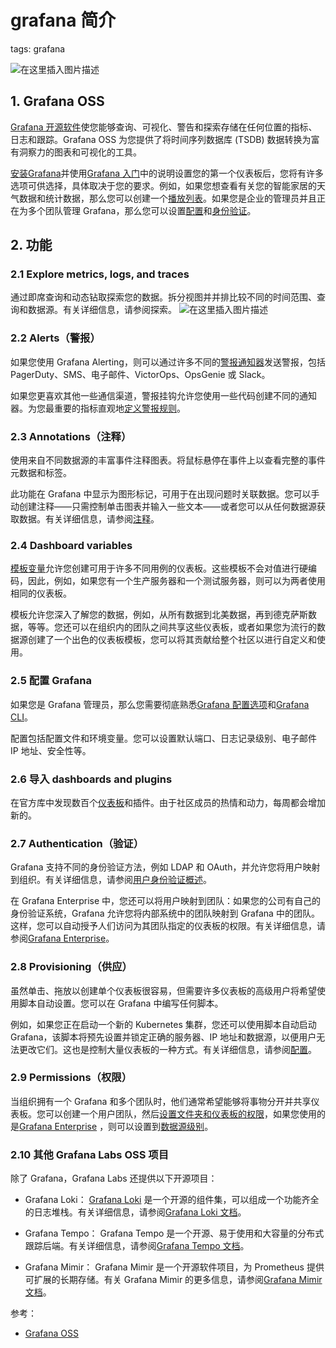 # grafana 简介
tags: grafana


![在这里插入图片描述](https://i-blog.csdnimg.cn/blog_migrate/e7642cd534b8f5af960e3bc91d4019aa.png)


##  1. Grafana OSS

[Grafana 开源软件](https://grafana.com/oss/)使您能够查询、可视化、警告和探索存储在任何位置的指标、日志和跟踪。Grafana OSS 为您提供了将时间序列数据库 (TSDB) 数据转换为富有洞察力的图表和可视化的工具。

[安装Grafana](https://grafana.com/docs/grafana/latest/setup-grafana/installation/)并使用[Grafana 入门](https://grafana.com/docs/grafana/latest/getting-started/build-first-dashboard/)中的说明设置您的第一个仪表板后，您将有许多选项可供选择，具体取决于您的要求。例如，如果您想查看有关您的智能家居的天气数据和统计数据，那么您可以创建一个[播放列表](https://grafana.com/docs/grafana/latest/dashboards/create-manage-playlists/)。如果您是企业的管理员并且正在为多个团队管理 Grafana，那么您可以设置[配置](https://grafana.com/docs/grafana/latest/administration/provisioning/)和[身份验证](https://grafana.com/docs/grafana/latest/setup-grafana/configure-security/configure-authentication/)。


## 2. 功能
###  2.1 Explore metrics, logs, and traces
通过即席查询和动态钻取探索您的数据。拆分视图并并排比较不同的时间范围、查询和数据源。有关详细信息，请参阅探索。
![在这里插入图片描述](https://i-blog.csdnimg.cn/blog_migrate/e62fc3e468f7c00c575c19484b97df27.png)
###  2.2 Alerts（警报）
如果您使用 Grafana Alerting，则可以通过许多不同的[警报通知器](https://grafana.com/docs/grafana/latest/alerting/contact-points/#list-of-notifiers-supported-by-grafana)发送警报，包括 PagerDuty、SMS、电子邮件、VictorOps、OpsGenie 或 Slack。

如果您更喜欢其他一些通信渠道，警报挂钩允许您使用一些代码创建不同的通知器。为您最重要的指标直观地[定义警报规则](https://grafana.com/docs/grafana/latest/alerting/alerting-rules/)。

###  2.3 Annotations（注释）
使用来自不同数据源的丰富事件注释图表。将鼠标悬停在事件上以查看完整的事件元数据和标签。

此功能在 Grafana 中显示为图形标记，可用于在出现问题时关联数据。您可以手动创建注释——只需控制单击图表并输入一些文本——或者您可以从任何数据源获取数据。有关详细信息，请参阅[注释](https://grafana.com/docs/grafana/latest/dashboards/annotations/)。

###  2.4 Dashboard variables
[模板变量](https://grafana.com/docs/grafana/latest/dashboards/variables/)允许您创建可用于许多不同用例的仪表板。这些模板不会对值进行硬编码，因此，例如，如果您有一个生产服务器和一个测试服务器，则可以为两者使用相同的仪表板。

模板允许您深入了解您的数据，例如，从所有数据到北美数据，再到德克萨斯数据，等等。您还可以在组织内的团队之间共享这些仪表板，或者如果您为流行的数据源创建了一个出色的仪表板模板，您可以将其贡献给整个社区以进行自定义和使用。

###  2.5 配置 Grafana
如果您是 Grafana 管理员，那么您需要彻底熟悉[Grafana 配置选项](https://grafana.com/docs/grafana/latest/setup-grafana/configure-grafana/)和[Grafana CLI](https://grafana.com/docs/grafana/latest/cli/)。

配置包括配置文件和环境变量。您可以设置默认端口、日志记录级别、电子邮件 IP 地址、安全性等。

### 2.6 导入 dashboards and plugins
在官方库中发现数百个[仪表板](https://grafana.com/grafana/dashboards/)和插件。由于社区成员的热情和动力，每周都会增加新的。

###  2.7 Authentication（验证）
Grafana 支持不同的身份验证方法，例如 LDAP 和 OAuth，并允许您将用户映射到组织。有关详细信息，请参阅[用户身份验证概述](https://grafana.com/docs/grafana/latest/setup-grafana/configure-security/configure-authentication/)。

在 Grafana Enterprise 中，您还可以将用户映射到团队：如果您的公司有自己的身份验证系统，Grafana 允许您将内部系统中的团队映射到 Grafana 中的团队。这样，您可以自动授予人们访问为其团队指定的仪表板的权限。有关详细信息，请参阅[Grafana Enterprise](https://grafana.com/docs/grafana/latest/enterprise/)。

### 2.8  Provisioning（供应）
虽然单击、拖放以创建单个仪表板很容易，但需要许多仪表板的高级用户将希望使用脚本自动设置。您可以在 Grafana 中编写任何脚本。

例如，如果您正在启动一个新的 Kubernetes 集群，您还可以使用脚本自动启动 Grafana，该脚本将预先设置并锁定正确的服务器、IP 地址和数据源，以便用户无法更改它们。这也是控制大量仪表板的一种方式。有关详细信息，请参阅[配置](https://grafana.com/docs/grafana/latest/administration/provisioning/)。

### 2.9 Permissions（权限）
当组织拥有一个 Grafana 和多个团队时，他们通常希望能够将事物分开并共享仪表板。您可以创建一个用户团队，然后[设置文件夹和仪表板的权限](https://grafana.com/docs/grafana/latest/administration/user-management/manage-dashboard-permissions/)，如果您使用的是[Grafana Enterprise](https://grafana.com/docs/grafana/latest/enterprise/) ，则可以设置到[数据源级别](https://grafana.com/docs/grafana/latest/administration/data-source-management/#data-source-permissions)。

###  2.10 其他 Grafana Labs OSS 项目
除了 Grafana，Grafana Labs 还提供以下开源项目：

- Grafana Loki： [Grafana Loki](https://grafana.com/docs/loki/latest/) 是一个开源的组件集，可以组成一个功能齐全的日志堆栈。有关详细信息，请参阅[Grafana Loki 文档](https://grafana.com/docs/loki/latest/)。

- Grafana Tempo： Grafana Tempo 是一个开源、易于使用和大容量的分布式跟踪后端。有关详细信息，请参阅[Grafana Tempo 文档](https://grafana.com/docs/tempo/latest/?pg=oss-tempo&plcmt=hero-txt/)。

- Grafana Mimir： Grafana Mimir 是一个开源软件项目，为 Prometheus 提供可扩展的长期存储。有关 Grafana Mimir 的更多信息，请参阅[Grafana Mimir 文档](https://grafana.com/docs/mimir/latest/)。

参考：

 - [Grafana OSS](https://grafana.com/docs/grafana/latest/introduction/)

